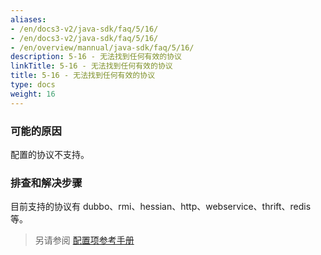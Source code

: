 ```yaml
---
aliases:
- /en/docs3-v2/java-sdk/faq/5/16/
- /en/docs3-v2/java-sdk/faq/5/16/
- /en/overview/mannual/java-sdk/faq/5/16/
description: 5-16 - 无法找到任何有效的协议
linkTitle: 5-16 - 无法找到任何有效的协议
title: 5-16 - 无法找到任何有效的协议
type: docs
weight: 16
---
```







### 可能的原因

配置的协议不支持。

### 排查和解决步骤

目前支持的协议有 dubbo、rmi、hessian、http、webservice、thrift、redis 等。

> 另请参阅
[配置项参考手册](/en/overview/mannual/java-sdk/reference-manual/config/)
